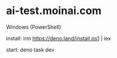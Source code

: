 # ai-test.moinai.com

Windows (PowerShell) 

install:
irm https://deno.land/install.ps1 | iex

start:
deno task dev